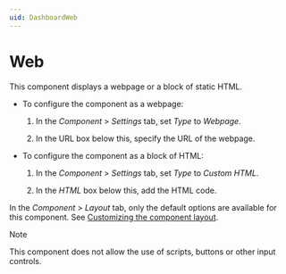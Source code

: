 ```yaml
---
uid: DashboardWeb
---
```


# Web

This component displays a webpage or a block of static HTML.

- To configure the component as a webpage:

  1. In the *Component* > *Settings* tab, set *Type* to *Webpage*.

  1. In the URL box below this, specify the URL of the webpage.

- To configure the component as a block of HTML:

  1. In the *Component* > *Settings* tab, set *Type* to *Custom HTML*.

  1. In the *HTML* box below this, add the HTML code.

In the *Component* > *Layout* tab, only the default options are available for this component. See [Customizing the component layout](xref:Configuring_dashboard_components#customizing-the-component-layout).

> [!NOTE]
> This component does not allow the use of scripts, buttons or other input controls.
